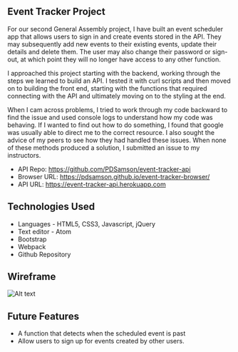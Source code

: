 Event Tracker Project
---------------------

For our second General Assembly project, I have built an event scheduler app that allows users to sign in and create events stored in the API. They may subsequently add new events to their existing events, update their details and delete them.  The user may also change their password or sign-out, at which point they will no longer have access to any other function.

I approached this project starting with the backend, working through the steps we learned to build an API.  I tested it with curl scripts and then moved on to building the front end, starting with the functions that required connecting with the API and ultimately moving on to the styling at the end.

When I cam across problems, I tried to work through my code backward to find the issue and used console logs to understand how my code was behaving. If I wanted to find out how to do something, I found that google was usually able to direct me to the correct resource. I also sought the advice of my peers to see how they had handled these issues. When none of these methods produced a solution, I submitted an issue to my instructors.

- API Repo: https://github.com/PDSamson/event-tracker-api
- Browser URL: https://pdsamson.github.io/event-tracker-browser/
- API URL: https://event-tracker-api.herokuapp.com

Technologies Used
-----------------

* Languages - HTML5, CSS3, Javascript, jQuery
* Text editor - Atom
* Bootstrap
* Webpack
* Github Repository

Wireframe
---------

![Alt text](https://i.imgur.com/qPOS96X.jpg)

Future Features
---------------

* A function that detects when the scheduled event is past
* Allow users to sign up for events created by other users.
